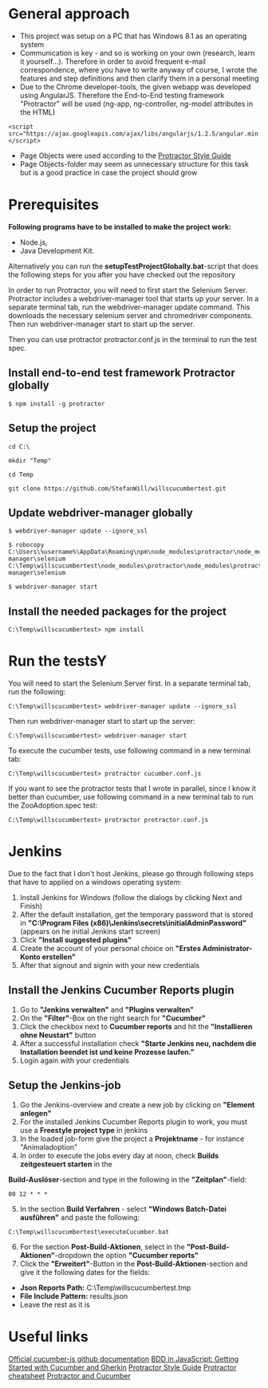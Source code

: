 
# General approach

* This project was setup on a PC that has Windows 8.1 as an operating system
* Communication is key - and so is working on your own (research, learn it yourself...). Therefore in order to avoid frequent e-mail correspondence, where you have to write anyway of course, I wrote the features and step definitions and then clarify them in a personal meeting
* Due to the Chrome developer-tools, the given webapp was developed using AngularJS. Therefore the End-to-End testing framework "Protractor" will be used (ng-app, ng-controller, ng-model attributes in the HTML)

```
<script src="https://ajax.googleapis.com/ajax/libs/angularjs/1.2.5/angular.min.js"></script>
```
* Page Objects were used according to the [Protractor Style Guide](https://github.com/CarmenPopoviciu/protractor-styleguide)
* Page Objects-folder may seem as unnecessary structure for this task but is a good practice in case the project should grow


# Prerequisites

**Following programs have to be installed to make the project work:**

* Node.js,
* Java Development Kit.

Alternatively you can run the **setupTestProjectGlobally.bat**-script that does the following steps for you after you have checked out the repository

In order to run Protractor, you will need to first start the Selenium Server. Protractor includes a webdriver-manager tool that starts up your server. In a separate terminal tab, run the webdriver-manager update command. This downloads the necessary selenium server and chromedriver components. Then run webdriver-manager start to start up the server.

Then you can use protractor protractor.conf.js in the terminal to run the test spec.
  

## Install end-to-end test framework Protractor globally
```
$ npm install -g protractor
```

## Setup the project
```
cd C:\
```
```
mkdir "Temp"
```
```
cd Temp
```
```
git clone https://github.com/StefanWill/willscucumbertest.git
```

## Update webdriver-manager globally
```
$ webdriver-manager update --ignore_ssl
```
```
$ robocopy C:\Users\%username%\AppData\Roaming\npm\node_modules\protractor\node_modules\webdriver-manager\selenium C:\Temp\willscucumbertest\node_modules\protractor\node_modules\protractor\node_modules\webdriver-manager\selenium
```
```
$ webdriver-manager start
```

## Install the needed packages for the project
```
C:\Temp\willscucumbertest> npm install
```

# Run the testsY
You will need to start the Selenium Server first.
In a separate terminal tab, run the following:

```
C:\Temp\willscucumbertest> webdriver-manager update --ignore_ssl
```

Then run webdriver-manager start to start up the server:
```
C:\Temp\willscucumbertest> webdriver-manager start
```

To execute the cucumber tests, use following command in a new terminal tab:
```
C:\Temp\willscucumbertest> protractor cucumber.conf.js

```

If you want to see the protractor tests that I wrote in parallel, since I know it better than cucumber, use following command in a new terminal tab to run the ZooAdoption.spec test:
```
C:\Temp\willscucumbertest> protractor protractor.conf.js
```


# Jenkins
Due to the fact that I don't host Jenkins, please go through following steps that have to applied on a windows operating system:

1. Install Jenkins for Windows (follow the dialogs by clicking Next and Finish)
2. After the default installation, get the temporary password that is stored in **"C:\Program Files (x86)\Jenkins\secrets\initialAdminPassword"** (appears on he initial Jenkins start screen)
3. Click **"Install suggested plugins"**
4. Create the account of your personal choice on **"Erstes Administrator-Konto erstellen"**
5. After that signout and signin with your new credentials


## Install the Jenkins Cucumber Reports plugin
1. Go to **"Jenkins verwalten"** and **"Plugins verwalten"**
2. On the **"Filter"**-Box on the right search for **"Cucumber"**
3. Click the checkbox next to **Cucumber reports** and hit the **"Installieren ohne Neustart"** button
4. After a successful installation check **"Starte Jenkins neu, nachdem die Installation beendet ist und keine Prozesse laufen."**
5. Login again with your credentials


## Setup the Jenkins-job
1. Go the Jenkins-overview and create a new job by clicking on **"Element anlegen"**
2. For the installed Jenkins Cucumber Reports plugin to work, you must use a **Freestyle project type** in jenkins
3. In the loaded job-form give the project a **Projektname** - for instance "Animaladoption"
4. In order to execute the jobs every day at noon, check **Builds zeitgesteuert starten** in the 

**Build-Auslöser**-section and type in the following in the **"Zeitplan"**-field:
```
00 12 * * *
```
5. In the section **Build Verfahren** - select **"Windows Batch-Datei ausführen"** and paste the following:
```
C:\Temp\willscucumbertest\executeCucumber.bat
```
6. For the section **Post-Build-Aktionen**, select in the **"Post-Build-Aktionen"**-dropdown the option **"Cucumber reports"**
7. Click the **"Erweitert"**-Button in the **Post-Build-Aktionen**-section and give it the following dates for the fields:
- **Json Reports Path:** C:\Temp\willscucumbertest\.tmp
- **File Include Pattern:** results.json
- Leave the rest as it is


# Useful links
[Official cucumber-js github documentation](https://github.com/cucumber/cucumber-js)
[BDD in JavaScript: Getting Started with Cucumber and Gherkin](https://www.sitepoint.com/bdd-javascript-cucumber-gherkin/)
[Protractor Style Guide](https://github.com/CarmenPopoviciu/protractor-styleguide)
[Protractor cheatsheet](https://gist.github.com/javierarques/0c4c817d6c77b0877fda)
[Protractor and Cucumber](https://semaphoreci.com/community/tutorials/getting-started-with-protractor-and-cucumber)